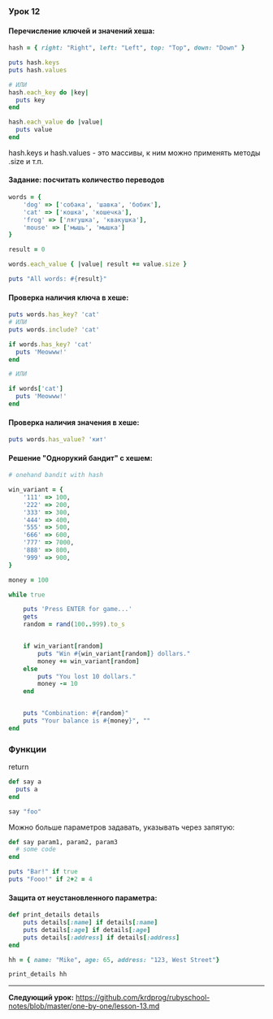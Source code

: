 ### Урок 12

#### Перечисление ключей и значений хеша:

```ruby
hash = { right: "Right", left: "Left", top: "Top", down: "Down" }

puts hash.keys
puts hash.values

# ИЛИ
hash.each_key do |key|
  puts key
end

hash.each_value do |value|
  puts value
end

```
hash.keys и hash.values - это массивы, к ним можно применять методы .size и т.п.

#### Задание: посчитать количество переводов

```ruby
words = {
	'dog' => ['собака', 'шавка', 'бобик'],
	'cat' => ['кошка', 'кошечка'],
	'frog' => ['лягушка', 'квакушка'],
	'mouse' => ['мышь', 'мышка']
}

result = 0

words.each_value { |value| result += value.size }

puts "All words: #{result}"

```
#### Проверка наличия ключа в хеше:
```ruby
puts words.has_key? 'cat'
# ИЛИ
puts words.include? 'cat'
```

```ruby
if words.has_key? 'cat'
  puts 'Meowww!'
end

# ИЛИ

if words['cat']
  puts 'Meowww!'
end
```

#### Проверка наличия значения в хеше:

```ruby
puts words.has_value? 'кит'
```
#### Решение "Однорукий бандит" с хешем:

```ruby
# onehand bandit with hash

win_variant = {
	'111' => 100,
	'222' => 200,
	'333' => 300,
	'444' => 400,
	'555' => 500,
	'666' => 600,
	'777' => 7000,
	'888' => 800,
	'999' => 900,
}

money = 100

while true

	puts 'Press ENTER for game...'
	gets
	random = rand(100..999).to_s


	if win_variant[random]
		puts "Win #{win_variant[random]} dollars."
		money += win_variant[random]
	else
		puts "You lost 10 dollars."
		money -= 10
	end


 	puts "Combination: #{random}"
	puts "Your balance is #{money}", ""
end
```

### Функции

return

```ruby
def say a
  puts a
end

say "foo"
```
Можно больше параметров задавать, указывать через запятую:
```ruby
def say param1, param2, param3
  # some code
end
```

```ruby
puts "Bar!" if true
puts "Fooo!" if 2+2 = 4
```

#### Защита от неустановленного параметра:

```ruby
def print_details details
	puts details[:name] if details[:name]
	puts details[:age] if details[:age]
	puts details[:address] if details[:address]
end

hh = { name: "Mike", age: 65, address: "123, West Street"}

print_details hh
```

---
**Следующий урок:**  https://github.com/krdprog/rubyschool-notes/blob/master/one-by-one/lesson-13.md
